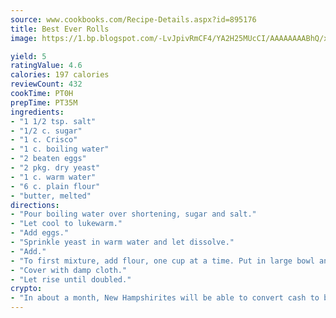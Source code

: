 ```yaml
---
source: www.cookbooks.com/Recipe-Details.aspx?id=895176
title: Best Ever Rolls
image: https://1.bp.blogspot.com/-LvJpivRmCF4/YA2H25MUcCI/AAAAAAAABhQ/xgndXuMf7Zopp5S4RExCblnSp5YGujfSQCLcBGAsYHQ/s320/8.png

yield: 5
ratingValue: 4.6
calories: 197 calories
reviewCount: 432
cookTime: PT0H
prepTime: PT35M
ingredients:
- "1 1/2 tsp. salt"
- "1/2 c. sugar"
- "1 c. Crisco"
- "1 c. boiling water"
- "2 beaten eggs"
- "2 pkg. dry yeast"
- "1 c. warm water"
- "6 c. plain flour"
- "butter, melted"
directions:
- "Pour boiling water over shortening, sugar and salt."
- "Let cool to lukewarm."
- "Add eggs."
- "Sprinkle yeast in warm water and let dissolve."
- "Add."
- "To first mixture, add flour, one cup at a time. Put in large bowl and place in refrigerator."
- "Cover with damp cloth."
- "Let rise until doubled."
crypto:
- "In about a month, New Hampshirites will be able to convert cash to bitcoins via new bitcoin ATMs popping up in the state."
---
```

